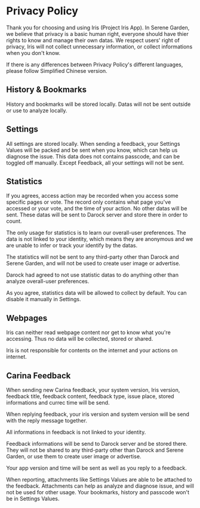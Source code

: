 # Privacy Policy
Thank you for choosing and using Iris (Project Iris App). In Serene Garden, we believe that privacy is a basic human right, everyone should have thier rights to know and manage their own datas. We respect users' right of privacy, Iris will not collect unnecessary information, or collect informations when you don't know.

If there is any differences between Privacy Policy's different languages, please follow Simplified Chinese version.

## History & Bookmarks
History and bookmarks will be stored locally. Datas will not be sent outside or use to analyze locally.

## Settings
All settings are stored locally. When sending a feedback, your Settings Values will be packed and be sent when you know, which can help us diagnose the issue. This data does not contains passcode, and can be toggled off manually. Except Feedback, all your settings will not be sent.

## Statistics
If you agrees, access action may be recorded when you access some specific pages or vote. The record only contains what page you've accessed or your vote, and the time of your action. No other datas will be sent. These datas will be sent to Darock server and store there in order to count.

The only usage for statistics is to learn our overall-user preferences. The data is not linked to your identity, which means they are anonymous and we are unable to infer or track your identify by the datas.

The statistics will not be sent to any third-party other than Darock and Serene Garden, and will not be used to create user image or advertise.

Darock had agreed to not use statistic datas to do anything other than analyze overall-user preferences.

As you agree, statistics data will be allowed to collect by default. You can disable it manually in Settings.

## Webpages
Iris can neither read webpage content nor get to know what you're accessing. Thus no data will be collected, stored or shared.

Iris is not responsible for contents on the internet and your actions on internet.

## Carina Feedback
When sending new Carina feedback, your system version, Iris version, feedback title, feedback content, feedback type, issue place, stored informations and currec time will be send.

When replying feedback, your iris version and system version will be send with the reply message together.

All informations in feedback is not linked to your identity.

Feedback informations will be send to Darock server and be stored there. They will not be shared to any third-party other than Darock and Serene Garden, or use them to create user image or advertise.

Your app version and time will be sent as well as you reply to a feedback.

When reporting, attachments like Settings Values are able to be attached to the feedback. Attachments can help as analyze and diagnose issue, and will not be used for other usage. Your bookmarks, history and passcode won't be in Settings Values.
